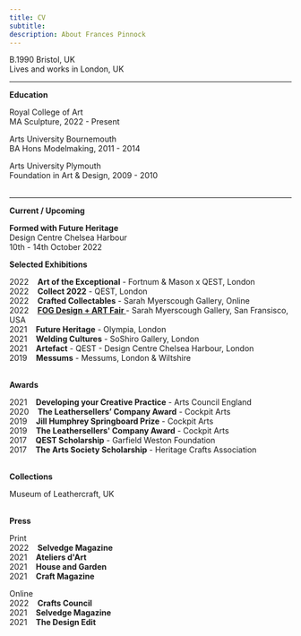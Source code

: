 ```yaml
---
title: CV
subtitle: 
description: About Frances Pinnock
---
```

B.1990 Bristol, UK  
Lives and works in London, UK     
<hr />  

**Education**  


Royal College of Art  
MA Sculpture, 2022 - Present 

Arts University Bournemouth  
BA Hons Modelmaking, 2011 - 2014 

Arts University Plymouth  
Foundation in Art & Design, 2009 - 2010  
<br />
<hr />  


**Current / Upcoming**

**Formed with Future Heritage**  
Design Centre Chelsea Harbour  
10th - 14th October 2022 
<br />  


**Selected Exhibitions** 

2022&nbsp;&nbsp;&nbsp; **Art of the Exceptional** - Fortnum & Mason x QEST, London  
2022&nbsp;&nbsp;&nbsp; **Collect 2022** - QEST, London  
2022&nbsp;&nbsp;&nbsp; **Crafted Collectables** - Sarah Myerscough Gallery, Online  
2022&nbsp;&nbsp;&nbsp; **[FOG Design + ART Fair ](https://www.sarahmyerscough.com/exhibitions/38-fog-design-art-2022/)** - Sarah Myerscough Gallery, San Fransisco, USA  
2021&nbsp;&nbsp;&nbsp; **Future Heritage** - Olympia, London  
2021&nbsp;&nbsp;&nbsp; **Welding Cultures** - SoShiro Gallery, London  
2021&nbsp;&nbsp;&nbsp; **Artefact** - QEST - Design Centre Chelsea Harbour, London    
2019&nbsp;&nbsp;&nbsp; **Messums** - Messums, London & Wiltshire  
<br />  


**Awards** 
  
2021&nbsp;&nbsp;&nbsp; **Developing your Creative Practice** - Arts Council England    
2020&nbsp;&nbsp;&nbsp; **The Leathersellers’ Company Award** - Cockpit Arts  
2019&nbsp;&nbsp;&nbsp; **Jill Humphrey Springboard Prize** - Cockpit Arts  
2019&nbsp;&nbsp;&nbsp; **The Leathersellers' Company Award** - Cockpit Arts   
2017&nbsp;&nbsp;&nbsp; **QEST Scholarship** - Garfield Weston Foundation  
2017&nbsp;&nbsp;&nbsp; **The Arts Society Scholarship** - Heritage Crafts Association   
<br />  


**Collections** 

Museum of Leathercraft, UK  
<br />  


**Press** 
  
Print  
2022&nbsp;&nbsp;&nbsp; **Selvedge Magazine**  
2021&nbsp;&nbsp;&nbsp; **Ateliers d'Art**  
2021&nbsp;&nbsp;&nbsp; **House and Garden**   
2021&nbsp;&nbsp;&nbsp; **Craft Magazine** 

Online  
2022&nbsp;&nbsp;&nbsp; **Crafts Council**  
2021&nbsp;&nbsp;&nbsp; **Selvedge Magazine**  
2021&nbsp;&nbsp;&nbsp; **The Design Edit**  
 







